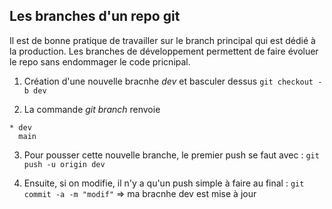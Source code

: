 ## Les branches d'un repo git

Il est de bonne pratique de travailler sur le branch principal qui est dédié à la production.
Les branches de développement permettent de faire évoluer le repo sans endommager le code pricnipal.

1. Création d'une nouvelle bracnhe *dev* et basculer dessus
```git checkout -b dev```

2. La commande *git branch* renvoie
```
* dev
  main
```

3. Pour pousser cette nouvelle branche, le premier push se faut avec :
```git push -u origin dev```

4. Ensuite, si on modifie, il n'y a qu'un push simple à faire au final :
 ```git commit -a -m "modif"```
 => ma bracnhe dev est mise à jour